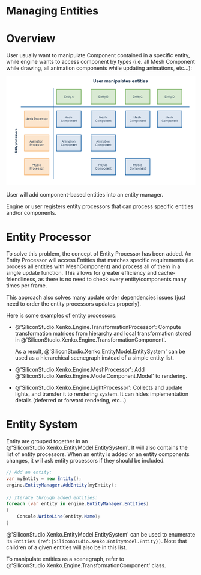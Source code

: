 # Managing Entities

# Overview

User usually want to manipulate Component contained in a specific entity, while engine wants to access component by types (i.e. all Mesh Component while drawing, all animation components while updating animations, etc...):




![images/7438984.png](images/7438984.png) 




User will add component-based entities into an entity manager.

Engine or user registers entity processors that can process specific entities and/or components.

# Entity Processor

To solve this problem, the concept of Entity Processor has been added. An Entity Processor will access Entities that matches specific requirements (i.e. process all entities with MeshComponent) and process all of them in a single update function. This allows for greater efficiency and cache-friendliness, as there is no need to check every entity/components many times per frame.

This approach also solves many update order dependencies issues (just need to order the entity processors updates properly).

Here is some examples of entity processors:

- @'SiliconStudio.Xenko.Engine.TransformationProcessor': Compute transformation matrices from hierarchy and local transformation stored in @'SiliconStudio.Xenko.Engine.TransformationComponent'.
  
  As a result, @'SiliconStudio.Xenko.EntityModel.EntitySystem' can be used as a hierarchical scenegraph instead of a simple entity list.
- @'SiliconStudio.Xenko.Engine.MeshProcessor': Add @'SiliconStudio.Xenko.Engine.ModelComponent.Model' to rendering.
- @'SiliconStudio.Xenko.Engine.LightProcessor': Collects and update lights, and transfer it to rendering system. It can hides implementation details (deferred or forward rendering, etc...)

# Entity System

Entity are grouped together in an @'SiliconStudio.Xenko.EntityModel.EntitySystem'. It will also contains the list of entity processors. When an entity is added or an entity components changes, it will ask entity processors if they should be included.

```cs
// Add an entity:
var myEntity = new Entity();
engine.EntityManager.AddEntity(myEntity);
 
// Iterate through added entities:
foreach (var entity in engine.EntityManager.Entities)
{
	Console.WriteLine(entity.Name);
}
```


@'SiliconStudio.Xenko.EntityModel.EntitySystem' can be used to enumerate its `Entities (ref:{SiliconStudio.Xenko.EntityModel.Entity})`. Note that children of a given entities will also be in this list.

To manipulate entities as a scenegraph, refer to @'SiliconStudio.Xenko.Engine.TransformationComponent' class.

